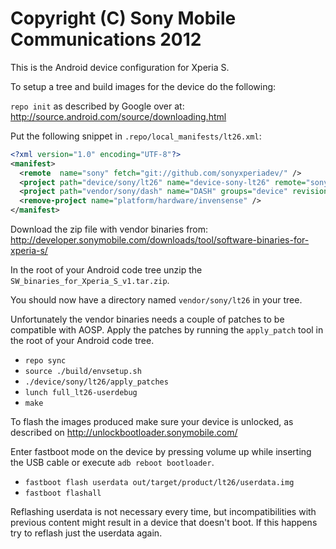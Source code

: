 Copyright (C) Sony Mobile Communications 2012
=============================================

This is the Android device configuration for Xperia S.

To setup a tree and build images for the device do the following:

`repo init` as described by Google over at:
http://source.android.com/source/downloading.html

Put the following snippet in `.repo/local_manifests/lt26.xml`:

```xml
<?xml version="1.0" encoding="UTF-8"?>
<manifest>
  <remote  name="sony" fetch="git://github.com/sonyxperiadev/" />
  <project path="device/sony/lt26" name="device-sony-lt26" remote="sony" revision="master" />
  <project path="vendor/sony/dash" name="DASH" groups="device" revision="master" remote="sony" />
  <remove-project name="platform/hardware/invensense" />
</manifest>
```

Download the zip file with vendor binaries from:
http://developer.sonymobile.com/downloads/tool/software-binaries-for-xperia-s/

In the root of your Android code tree unzip the `SW_binaries_for_Xperia_S_v1.tar.zip`.


You should now have a directory named `vendor/sony/lt26` in your tree.

Unfortunately the vendor binaries needs a couple of patches to be compatible with
AOSP. Apply the patches by running the `apply_patch` tool in the root of your Android code
tree.

* `repo sync`
* `source ./build/envsetup.sh`
* `./device/sony/lt26/apply_patches`
* `lunch full_lt26-userdebug`
* `make`

To flash the images produced make sure your device is unlocked, as described on
http://unlockbootloader.sonymobile.com/

Enter fastboot mode on the device by pressing volume up while inserting the USB
cable or execute `adb reboot bootloader`.

* `fastboot flash userdata out/target/product/lt26/userdata.img`
* `fastboot flashall`

Reflashing userdata is not necessary every time, but incompatibilities with
previous content might result in a device that doesn't boot. If this happens
try to reflash just the userdata again.
